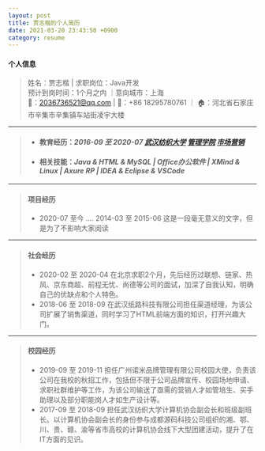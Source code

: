 ```yaml
---
layout: post 
title: 贾志楷的个人简历
date: 2021-03-20 23:43:50 +0900
category: resume
---
```

#### 个人信息
> 姓名：贾志楷 | 求职岗位：Java开发 <br>
> 预计到岗时间：1个月之内 ｜意向城市：上海 <br>
>📧：2036736521@qq.com | 📱：+86 18295780761 ｜ 🏠：河北省石家庄市辛集市辛集镇车站街凌宇大楼<br>

***
>+ #### 教育经历：*2016-09 至 2020-07 [武汉纺织大学](https://www.wtu.edu.cn/)  [管理学院](http://em.wtu.edu.cn/) [市场营销](http://em.wtu.edu.cn/info/1005/1018.htm)* <br>
>+ #### 相关技能：*Java & HTML & MySQL | Office办公软件 | XMind & Linux | Axure RP | IDEA & Eclipse & VSCode*

----
>#### 项目经历
>+ 2020-07 至今 ....
2014-03 至 2015-06 这是一段毫无意义的文字，但是为了不影响大家阅读

***

>#### 社会经历
> + 2020-02 至 2020-04 在北京求职2个月，先后经历过联想、链家、热风、京东商超、前程无忧、尚德等公司的面试，加深了自我认知，明确自己的优缺点和个人特色。
> + 2018-06 至 2018-09 在武汉纸路科技有限公司担任渠道经理，为该公司扩展了销售渠道，同时学习了HTML前端方面的知识，打开兴趣大门。

***

>#### 校园经历
>+ 2019-09 至 2019-11 担任广州诺米品牌管理有限公司校园大使，负责该公司在我校的秋招工作，包括但不限于公司品牌宣传、校园场地申请、求职社群维护等工作，为该公司输送了亟需的营销人才如管培生、买手助理以及部分职能岗人才如生产设计等。
>+ 2017-09 至 2018-09 担任武汉纺织大学计算机协会副会长和班级副班长。以计算机协会副会长的身份参与成都源码科技公司组织的湘、鄂、川、贵、赣、渝等省市高校的计算机协会线下大型团建活动，提升了在IT方面的见识。
